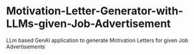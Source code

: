 # Motivation-Letter-Generator-with-LLMs-given-Job-Advertisement
LLm based GenAI application to generate Motivation Letters for given Job Advertisements
